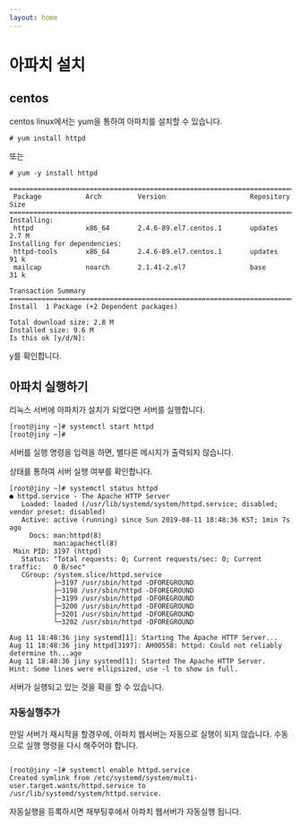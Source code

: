 ```yaml
---
layout: home
---
```


# 아파치 설치

## centos
centos linux에서는 yum을 통하여 아파치를 설치할 수 있습니다.

```
# yum install httpd
```

또는 
```
# yum -y install httpd
```

```
================================================================================
 Package           Arch         Version                     Repository     Size
================================================================================
Installing:
 httpd             x86_64       2.4.6-89.el7.centos.1       updates       2.7 M
Installing for dependencies:
 httpd-tools       x86_64       2.4.6-89.el7.centos.1       updates        91 k
 mailcap           noarch       2.1.41-2.el7                base           31 k

Transaction Summary
================================================================================
Install  1 Package (+2 Dependent packages)

Total download size: 2.8 M
Installed size: 9.6 M
Is this ok [y/d/N]:
```


y를 확인합니다.


## 아파치 실행하기
리눅스 서버에 아파치가 설치가 되었다면 서버를 실행합니다.


```
[root@jiny ~]# systemctl start httpd
[root@jiny ~]# 
```

서버를 실행 명령을 입력을 하면, 별다른 메시지가 출력되지 않습니다.

상태를 통하여 서버 실행 여부를 확인합니다.

```
[root@jiny ~]# systemctl status httpd
● httpd.service - The Apache HTTP Server
   Loaded: loaded (/usr/lib/systemd/system/httpd.service; disabled; vendor preset: disabled)
   Active: active (running) since Sun 2019-08-11 18:48:36 KST; 1min 7s ago
     Docs: man:httpd(8)
           man:apachectl(8)
 Main PID: 3197 (httpd)
   Status: "Total requests: 0; Current requests/sec: 0; Current traffic:   0 B/sec"
   CGroup: /system.slice/httpd.service
           ├─3197 /usr/sbin/httpd -DFOREGROUND
           ├─3198 /usr/sbin/httpd -DFOREGROUND
           ├─3199 /usr/sbin/httpd -DFOREGROUND
           ├─3200 /usr/sbin/httpd -DFOREGROUND
           ├─3201 /usr/sbin/httpd -DFOREGROUND
           └─3202 /usr/sbin/httpd -DFOREGROUND

Aug 11 18:48:36 jiny systemd[1]: Starting The Apache HTTP Server...
Aug 11 18:48:36 jiny httpd[3197]: AH00558: httpd: Could not reliably determine th...age
Aug 11 18:48:36 jiny systemd[1]: Started The Apache HTTP Server.
Hint: Some lines were ellipsized, use -l to show in full.

```
서버가 실행되고 있는 것을 확을 할 수 있습니다.

### 자동실행추가
만일 서버가 재시작을 할경우에, 아파치 웹서버는 자동으로 실행이 되지 않습니다. 수동으로 실행 명령을 다시 해주어야 합니다.

```

[root@jiny ~]# systemctl enable httpd.service
Created symlink from /etc/systemd/system/multi-user.target.wants/httpd.service to /usr/lib/systemd/system/httpd.service.

```

자동실행을 등록하시면 재부팅후에서 아파치 웹서버가 자동실행 됩니다.

